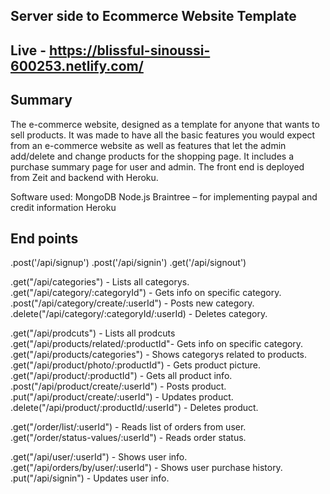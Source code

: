 ## Server side to Ecommerce Website Template

## Live - https://blissful-sinoussi-600253.netlify.com/

## Summary 
The e-commerce website, designed as a template for anyone that wants to sell products. 
It was made to have all the basic features you would expect from an e-commerce website as well as features that let the admin add/delete and change products for the shopping page. It includes a purchase summary page for user and admin. The front end is deployed from Zeit and backend with Heroku.  

Software used:
MongoDB 
Node.js
Braintree – for implementing paypal and credit information
Heroku

## End points

.post('/api/signup')
.post('/api/signin')
.get('/api/signout') 

.get("/api/categories") - Lists all categorys.
.get("/api/category/:categoryId") - Gets info on specific category.
.post("/api/category/create/:userId") - Posts new category.
.delete("/api/category/:categoryId/:userId) - Deletes category.

.get("/api/prodcuts") - Lists all prodcuts
.get("/api/products/related/:productId"- Gets info on specific category.
.get("/api/products/categories") - Shows categorys related to products.
.get("/api/product/photo/:productId") - Gets product picture.
.get("/api/product/:productId") - Gets all product info.
.post("/api/product/create/:userId") - Posts product.
.put("/api/product/create/:userId") - Updates product. 
.delete("/api/product/:productId/:userId") - Deletes product.

.get("/order/list/:userId") - Reads list of orders from user.
.get("/order/status-values/:userId") - Reads order status.

.get("/api/user/:userId") - Shows user info.
.get("/api/orders/by/user/:userId") - Shows user purchase history. 
.put("/api/signin") - Updates user info. 
